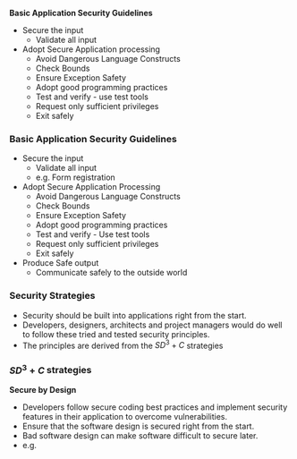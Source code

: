 **Basic Application Security Guidelines**
- Secure the input
	- Validate all input
- Adopt Secure Application processing
	- Avoid Dangerous Language Constructs
	- Check Bounds
	- Ensure Exception Safety
	- Adopt good programming practices
	- Test and verify - use test tools
	- Request only sufficient privileges
	- Exit safely

### Basic Application Security Guidelines
- Secure the input
	- Validate all input
	- e.g. Form registration
- Adopt Secure Application Processing
	- Avoid Dangerous Language Constructs
	- Check Bounds
	- Ensure Exception Safety 
	- Adopt good programming practices
	- Test and verify - Use test tools
	- Request only sufficient privileges
	- Exit safely
- Produce Safe output
	- Communicate safely to the outside world

### Security Strategies
- Security should be built into applications right from the start.
- Developers, designers, architects and project managers would do well to follow these tried and tested security principles.
- The principles are derived from the $SD^3+C$ strategies

### $SD^3+C$ strategies 

**Secure by Design**
- Developers follow secure coding best practices and implement security features in their application to overcome vulnerabilities.
- Ensure that the software design is secured right from the start.
- Bad software design can make software difficult to secure later.
- e.g. 